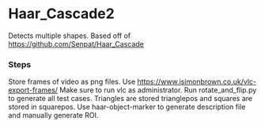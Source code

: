 # Haar_Cascade2
Detects multiple shapes. Based off of https://github.com/Senpat/Haar_Cascade 

### Steps
Store frames of video as png files. Use https://www.isimonbrown.co.uk/vlc-export-frames/ Make sure to run vlc as administrator.
Run rotate_and_flip.py to generate all test cases. Triangles are stored trianglepos and squares are stored in squarepos. 
Use haar-object-marker to generate description file and manually generate ROI. 
